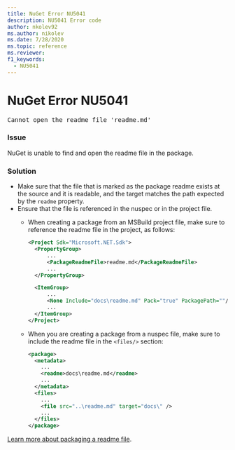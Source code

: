 ```yaml
---
title: NuGet Error NU5041
description: NU5041 Error code
author: nkolev92
ms.author: nikolev
ms.date: 7/28/2020
ms.topic: reference
ms.reviewer: 
f1_keywords: 
  - NU5041
---
```


# NuGet Error NU5041

<pre>Cannot open the readme file 'readme.md'</pre>


### Issue

NuGet is unable to find and open the readme file in the package.


### Solution

- Make sure that the file that is marked as the package readme exists at the source and it is readable, and the target matches the path expected by the `readme` property.
- Ensure that the file is referenced in the nuspec or in the project file.
  * When creating a package from an MSBuild project file, make sure to reference the readme file in the project, as follows:

    ```xml
    <Project Sdk="Microsoft.NET.Sdk">
      <PropertyGroup>
          ...
          <PackageReadmeFile>readme.md</PackageReadmeFile>
          ...
      </PropertyGroup>

      <ItemGroup>
          ...
          <None Include="docs\readme.md" Pack="true" PackagePath=""/>
          ...
      </ItemGroup>
    </Project>
    ```

  * When you are creating a package from a nuspec file, make sure to include the readme file in the `<files/>` section:

    ```xml
    <package>
      <metadata>
        ...
        <readme>docs\readme.md</readme>
        ...
      </metadata>
      <files>
        ...
        <file src="..\readme.md" target="docs\" />
        ...
      </files>
    </package>
    ```

[Learn more about packaging a readme file](../msbuild-targets.md#packagereadmefile).
